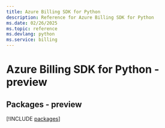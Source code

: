 ```yaml
---
title: Azure Billing SDK for Python
description: Reference for Azure Billing SDK for Python
ms.date: 02/26/2025
ms.topic: reference
ms.devlang: python
ms.service: billing
---
```

# Azure Billing SDK for Python - preview
## Packages - preview
[!INCLUDE [packages](billing-index.md)]